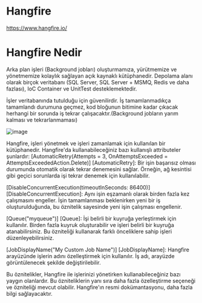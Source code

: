 # Hangfire

https://www.hangfire.io/
# Hangfire Nedir
Arka plan işleri (Background jobları) oluşturmamıza, yürütmemize ve yönetmemize kolaylık sağlayan açık kaynaklı kütüphanedir. Depolama alanı olarak birçok veritabanı (SQL Server, SQL Server + MSMQ, Redis ve daha fazlası), IoC Container ve UnitTest desteklemektedir.

İşler veritabanında tutulduğu için güvenilirdir. İş tamamlanmadıkça tamamlandı durumuna geçmez, kod bloğunun bitimine kadar çıkacak herhangi bir sorunda iş tekrar çalışacaktır.(Background jobların yarım kalması ve tekrarlanmaması)

![image](https://user-images.githubusercontent.com/77778888/216307379-c3e19ad9-a7fe-49b7-a0b1-b4cb84882659.png)


Hangfire, işleri yönetmek ve işleri zamanlamak için kullanılan bir kütüphanedir. Hangfire'da kullanabileceğiniz bazı kullanışlı attributeler şunlardır:
[AutomaticRetry(Attempts = 3, OnAttemptsExceeded = AttemptsExceededAction.Delete)]
[AutomaticRetry]: 
Bir işin başarısız olması durumunda otomatik olarak tekrar denemesini sağlar. Örneğin, ağ kesintisi gibi geçici sorunlarda işi tekrar denemek için kullanılabilir.

[DisableConcurrentExecution(timeoutInSeconds: 86400)]
[DisableConcurrentExecution]: 
Aynı işin eşzamanlı olarak birden fazla kez çalışmasını engeller. İşin tamamlanması beklenirken yeni bir iş oluşturulduğunda, bu öznitelik sayesinde yeni işin çalışması engellenir.

[Queue("myqueue")]
[Queue]: 
İşi belirli bir kuyruğa yerleştirmek için kullanılır. Birden fazla kuyruk oluşturabilir ve işleri belirli bir kuyruğa atanabilirsiniz. Bu özniteliği kullanarak farklı önceliklere sahip işleri düzenleyebilirsiniz.


[JobDisplayName("My Custom Job Name")]
[JobDisplayName]: Hangfire arayüzünde işlerin adını özelleştirmek için kullanılır. İş adı, arayüzde görüntülenecek şekilde değiştirilebilir.

Bu öznitelikler, Hangfire ile işlerinizi yönetirken kullanabileceğiniz bazı yaygın olanlardır. Bu özniteliklerin yanı sıra daha fazla özelleştirme seçeneği ve özniteliği mevcut olabilir. Hangfire'ın resmi dokümantasyonu, daha fazla bilgi sağlayacaktır.
